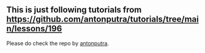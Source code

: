 ## This is just following tutorials from https://github.com/antonputra/tutorials/tree/main/lessons/196

Please do check the repo by [antonputra](https://github.com/antonputra/tutorials).
